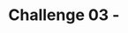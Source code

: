 # Challenge 03 - <Title of Challenge> - Coach's Guide 

[< Previous Solution](./Solution-02.md) - **[Home](./README.md)** - [Next Solution >](./Solution-04.md)

## Notes & Guidance

There are three important parts to Challenge-03. The students will go through each of these notebooks. 
- `CH-03-A-Grounding.ipynb`
- `CH-03-B-Chunking.ipynb`
- `CH-03-C-Embeddings.ipynb`

Each of the notebooks above are filled with code cells. They will run through these cells as they go through the exercises. In the Solutions folder, you will see the same notebooks but with the solutions. The cells display example outputs of what the students should see. Use this as a reference for the answers, although some outputs may vary slightly on the students' side. 

